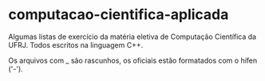 # computacao-cientifica-aplicada
Algumas listas de exercício da matéria eletiva de Computação Científica da UFRJ. Todos escritos na linguagem C++.

Os arquivos com _ são rascunhos, os oficiais estão formatados com o hífen ('-').
